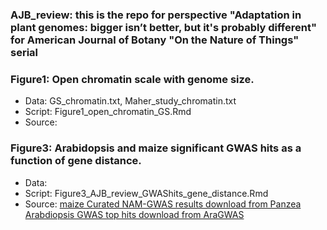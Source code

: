
### AJB_review: this is the repo for perspective "Adaptation in plant genomes: bigger isn’t better, but it's probably different" for American Journal of Botany "On the Nature of Things" serial


### Figure1: Open chromatin scale with genome size.
* Data: GS_chromatin.txt, Maher_study_chromatin.txt
* Script: Figure1_open_chromatin_GS.Rmd
* Source: 


### Figure3: Arabidopsis and maize significant GWAS hits as a function of gene distance.
* Data:
* Script: Figure3_AJB_review_GWAShits_gene_distance.Rmd
* Source: [maize Curated NAM-GWAS results download from Panzea](http://cbsusrv04.tc.cornell.edu/users/panzea/download.aspx?filegroupid=14)  
[Arabdiopsis GWAS top hits download from AraGWAS](https://aragwas.1001genomes.org/#/top-associations)
